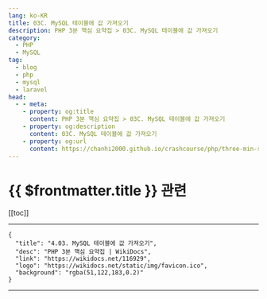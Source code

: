 ```yaml
---
lang: ko-KR
title: 03C. MySQL 테이블에 값 가져오기
description: PHP 3분 핵심 요약집 > 03C. MySQL 테이블에 값 가져오기
category: 
  - PHP
  - MySQL
tag: 
  - blog
  - php
  - mysql
  - laravel
head:
  - - meta:
    - property: og:title
      content: PHP 3분 핵심 요약집 > 03C. MySQL 테이블에 값 가져오기
    - property: og:description
      content: 03C. MySQL 테이블에 값 가져오기
    - property: og:url
      content: https://chanhi2000.github.io/crashcourse/php/three-min-summary/03-database/03C.html
---
```


# {{ $frontmatter.title }} 관련

[[toc]]

---

```component VPCard
{
  "title": "4.03. MySQL 테이블에 값 가져오기",
  "desc": "PHP 3분 핵심 요약집 | WikiDocs",
  "link": "https://wikidocs.net/116929",
  "logo": "https://wikidocs.net/static/img/favicon.ico",
  "background": "rgba(51,122,183,0.2)"
}
```

---
